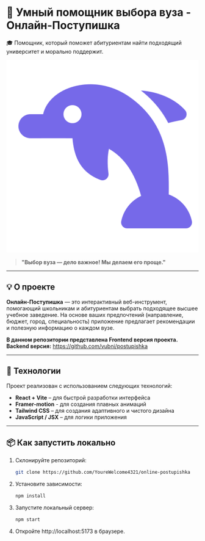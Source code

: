 # 🐬 Умный помощник выбора вуза - Онлайн-Поступишка

🎓 Помощник, который поможет абитуриентам найти подходящий университет и морально поддержит.

![Логотип](/public/dolphin.png)

> **"Выбор вуза — дело важное! Мы делаем его проще."**

---

## 💡 О проекте

**Онлайн-Поступишка** — это интерактивный веб-инструмент, помогающий школьникам и абитуриентам выбрать подходящее высшее учебное заведение. На основе ваших предпочтений (направление, бюджет, город, специальность) приложение предлагает рекомендации и полезную информацию о каждом вузе.

**В данном репозитории представлена Frontend версия проекта.**
**Backend версия:** https://github.com/vubni/postupishka

---

## 🔧 Технологии

Проект реализован с использованием следующих технологий:

- **React + Vite** – для быстрой разработки интерфейса
- **Framer-motion** - для создания плавных анимаций
- **Tailwind CSS** – для создания адаптивного и чистого дизайна  
- **JavaScript / JSX** – для логики приложения  

---

## 📦 Как запустить локально

1. Склонируйте репозиторий:
   ```bash
   git clone https://github.com/YoureWelcome4321/online-postupishka

2. Установите зависимости:
   ```bash
   npm install

3. Запустите локальный сервер:
   ```bash
   npm start

4. Откройте http://localhost:5173 в браузере.
   
